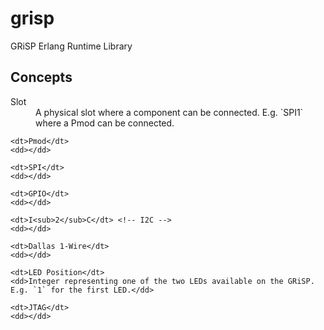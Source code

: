 # grisp
GRiSP Erlang Runtime Library

## Concepts

<dl>
    <dt>Slot</dt>
    <dd>A physical slot where a component can be connected. E.g. `SPI1` where a Pmod can be connected.</dd>

    <dt>Pmod</dt>
    <dd></dd>

    <dt>SPI</dt>
    <dd></dd>

    <dt>GPIO</dt>
    <dd></dd>

    <dt>I<sub>2</sub>C</dt> <!-- I2C -->
    <dd></dd>

    <dt>Dallas 1-Wire</dt>
    <dd></dd>

    <dt>LED Position</dt>
    <dd>Integer representing one of the two LEDs available on the GRiSP. E.g. `1` for the first LED.</dd>

    <dt>JTAG</dt>
    <dd></dd>
</dl>

